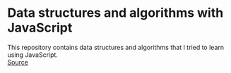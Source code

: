 # Data structures and algorithms with JavaScript
This repository contains data structures and algorithms that I tried to learn using JavaScript. <br>
<a href="https://github.com/trekhleb/javascript-algorithms">Source</a>

